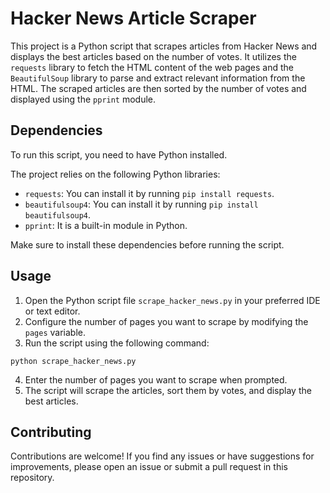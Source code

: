 # Hacker News Article Scraper

This project is a Python script that scrapes articles from Hacker News and displays the best articles based on the number of votes. It utilizes the `requests` library to fetch the HTML content of the web pages and the `BeautifulSoup` library to parse and extract relevant information from the HTML. The scraped articles are then sorted by the number of votes and displayed using the `pprint` module.

## Dependencies

To run this script, you need to have Python installed.

The project relies on the following Python libraries:

- `requests`: You can install it by running `pip install requests`.
- `beautifulsoup4`: You can install it by running `pip install beautifulsoup4`.
- `pprint`: It is a built-in module in Python.

Make sure to install these dependencies before running the script.

## Usage

1. Open the Python script file `scrape_hacker_news.py` in your preferred IDE or text editor.
2. Configure the number of pages you want to scrape by modifying the `pages` variable.
3. Run the script using the following command:

```
python scrape_hacker_news.py
```

4. Enter the number of pages you want to scrape when prompted.
5. The script will scrape the articles, sort them by votes, and display the best articles.

## Contributing

Contributions are welcome! If you find any issues or have suggestions for improvements, please open an issue or submit a pull request in this repository.

